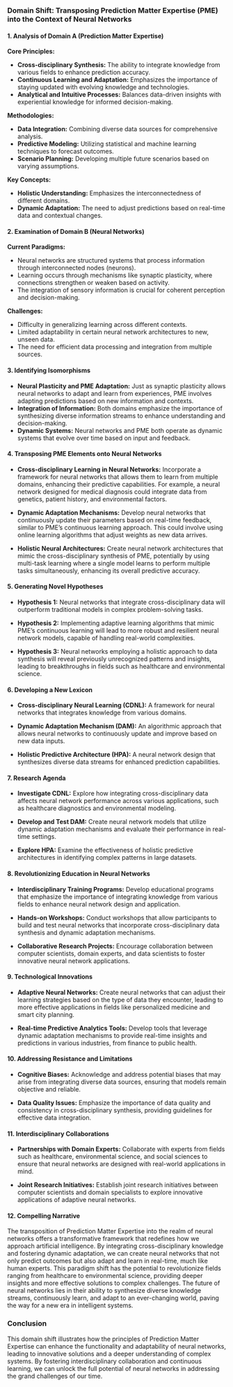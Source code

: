 ### Domain Shift: Transposing Prediction Matter Expertise (PME) into the Context of Neural Networks

#### 1. Analysis of Domain A (Prediction Matter Expertise)
**Core Principles:**
- **Cross-disciplinary Synthesis:** The ability to integrate knowledge from various fields to enhance prediction accuracy.
- **Continuous Learning and Adaptation:** Emphasizes the importance of staying updated with evolving knowledge and technologies.
- **Analytical and Intuitive Processes:** Balances data-driven insights with experiential knowledge for informed decision-making.

**Methodologies:**
- **Data Integration:** Combining diverse data sources for comprehensive analysis.
- **Predictive Modeling:** Utilizing statistical and machine learning techniques to forecast outcomes.
- **Scenario Planning:** Developing multiple future scenarios based on varying assumptions.

**Key Concepts:**
- **Holistic Understanding:** Emphasizes the interconnectedness of different domains.
- **Dynamic Adaptation:** The need to adjust predictions based on real-time data and contextual changes.

#### 2. Examination of Domain B (Neural Networks)
**Current Paradigms:**
- Neural networks are structured systems that process information through interconnected nodes (neurons).
- Learning occurs through mechanisms like synaptic plasticity, where connections strengthen or weaken based on activity.
- The integration of sensory information is crucial for coherent perception and decision-making.

**Challenges:**
- Difficulty in generalizing learning across different contexts.
- Limited adaptability in certain neural network architectures to new, unseen data.
- The need for efficient data processing and integration from multiple sources.

#### 3. Identifying Isomorphisms
- **Neural Plasticity and PME Adaptation:** Just as synaptic plasticity allows neural networks to adapt and learn from experiences, PME involves adapting predictions based on new information and contexts.
- **Integration of Information:** Both domains emphasize the importance of synthesizing diverse information streams to enhance understanding and decision-making.
- **Dynamic Systems:** Neural networks and PME both operate as dynamic systems that evolve over time based on input and feedback.

#### 4. Transposing PME Elements onto Neural Networks
- **Cross-disciplinary Learning in Neural Networks:** Incorporate a framework for neural networks that allows them to learn from multiple domains, enhancing their predictive capabilities. For example, a neural network designed for medical diagnosis could integrate data from genetics, patient history, and environmental factors.
  
- **Dynamic Adaptation Mechanisms:** Develop neural networks that continuously update their parameters based on real-time feedback, similar to PME’s continuous learning approach. This could involve using online learning algorithms that adjust weights as new data arrives.

- **Holistic Neural Architectures:** Create neural network architectures that mimic the cross-disciplinary synthesis of PME, potentially by using multi-task learning where a single model learns to perform multiple tasks simultaneously, enhancing its overall predictive accuracy.

#### 5. Generating Novel Hypotheses
- **Hypothesis 1:** Neural networks that integrate cross-disciplinary data will outperform traditional models in complex problem-solving tasks.
  
- **Hypothesis 2:** Implementing adaptive learning algorithms that mimic PME’s continuous learning will lead to more robust and resilient neural network models, capable of handling real-world complexities.

- **Hypothesis 3:** Neural networks employing a holistic approach to data synthesis will reveal previously unrecognized patterns and insights, leading to breakthroughs in fields such as healthcare and environmental science.

#### 6. Developing a New Lexicon
- **Cross-disciplinary Neural Learning (CDNL):** A framework for neural networks that integrates knowledge from various domains.
  
- **Dynamic Adaptation Mechanism (DAM):** An algorithmic approach that allows neural networks to continuously update and improve based on new data inputs.

- **Holistic Predictive Architecture (HPA):** A neural network design that synthesizes diverse data streams for enhanced prediction capabilities.

#### 7. Research Agenda
- **Investigate CDNL:** Explore how integrating cross-disciplinary data affects neural network performance across various applications, such as healthcare diagnostics and environmental modeling.
  
- **Develop and Test DAM:** Create neural network models that utilize dynamic adaptation mechanisms and evaluate their performance in real-time settings.

- **Explore HPA:** Examine the effectiveness of holistic predictive architectures in identifying complex patterns in large datasets.

#### 8. Revolutionizing Education in Neural Networks
- **Interdisciplinary Training Programs:** Develop educational programs that emphasize the importance of integrating knowledge from various fields to enhance neural network design and application.
  
- **Hands-on Workshops:** Conduct workshops that allow participants to build and test neural networks that incorporate cross-disciplinary data synthesis and dynamic adaptation mechanisms.

- **Collaborative Research Projects:** Encourage collaboration between computer scientists, domain experts, and data scientists to foster innovative neural network applications.

#### 9. Technological Innovations
- **Adaptive Neural Networks:** Create neural networks that can adjust their learning strategies based on the type of data they encounter, leading to more effective applications in fields like personalized medicine and smart city planning.
  
- **Real-time Predictive Analytics Tools:** Develop tools that leverage dynamic adaptation mechanisms to provide real-time insights and predictions in various industries, from finance to public health.

#### 10. Addressing Resistance and Limitations
- **Cognitive Biases:** Acknowledge and address potential biases that may arise from integrating diverse data sources, ensuring that models remain objective and reliable.
  
- **Data Quality Issues:** Emphasize the importance of data quality and consistency in cross-disciplinary synthesis, providing guidelines for effective data integration.

#### 11. Interdisciplinary Collaborations
- **Partnerships with Domain Experts:** Collaborate with experts from fields such as healthcare, environmental science, and social sciences to ensure that neural networks are designed with real-world applications in mind.
  
- **Joint Research Initiatives:** Establish joint research initiatives between computer scientists and domain specialists to explore innovative applications of adaptive neural networks.

#### 12. Compelling Narrative
The transposition of Prediction Matter Expertise into the realm of neural networks offers a transformative framework that redefines how we approach artificial intelligence. By integrating cross-disciplinary knowledge and fostering dynamic adaptation, we can create neural networks that not only predict outcomes but also adapt and learn in real-time, much like human experts. This paradigm shift has the potential to revolutionize fields ranging from healthcare to environmental science, providing deeper insights and more effective solutions to complex challenges. The future of neural networks lies in their ability to synthesize diverse knowledge streams, continuously learn, and adapt to an ever-changing world, paving the way for a new era in intelligent systems. 

### Conclusion
This domain shift illustrates how the principles of Prediction Matter Expertise can enhance the functionality and adaptability of neural networks, leading to innovative solutions and a deeper understanding of complex systems. By fostering interdisciplinary collaboration and continuous learning, we can unlock the full potential of neural networks in addressing the grand challenges of our time.
